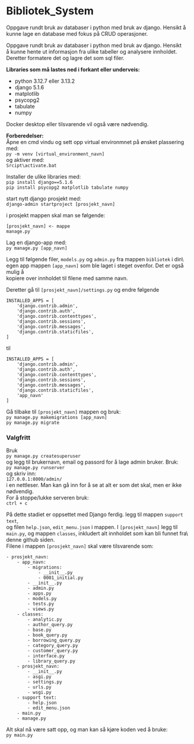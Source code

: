 # Bibliotek_System
Oppgave rundt bruk av databaser i python med bruk av django. Hensikt å kunne lage en database med fokus på CRUD operasjoner.

Oppgave rundt bruk av databaser i python med bruk av django. Hensikt\
å kunne hente ut informasjon fra ulike tabeller og analysere innholdet.\
Deretter formatere det og lagre det som sql filer. 

**Libraries som må lastes ned i forkant eller underveis:**
- python 3.12.7 eller 3.13.2
- django 5.1.6
- matplotlib
- psycopg2
- tabulate
- numpy

Docker desktop eller tilsvarende vil også være nødvendig.

**Forberedelser:**\
Åpne en cmd vindu og sett opp virtual environmnet på ønsket plassering med: \
``py -m venv [virtual_environment_navn]``\
og aktiver med:\
``Srcipt\activate.bat``

Installer de ulike libraries med:\
``pip install django==5.1.6``\
``pip install psycopg2 matplotlib tabulate numpy``

start nytt django prosjekt med:\
``django-admin startproject [prosjekt_navn]`` 

i prosjekt mappen skal man se følgende:
```
[prosjekt_navn] <- mappe
manage.py
```

Lag en django-app med:\
``py manage.py [app_navn]``

Legg til følgende filer, ``models.py`` og ``admin.py`` fra mappen ``bibliotek`` i din\ 
egen app mappen ``[app_navn]`` som ble laget i steget ovenfor. Det er også mulig å\
kopiere over innholdet til filene med samme navn.

Deretter gå til ``[prosjekt_navn]/settings.py`` og endre følgende
```
INSTALLED_APPS = [
    'django.contrib.admin',
    'django.contrib.auth',
    'django.contrib.contenttypes',
    'django.contrib.sessions',
    'django.contrib.messages',
    'django.contrib.staticfiles',
]
```
til 
```
INSTALLED_APPS = [
    'django.contrib.admin',
    'django.contrib.auth',
    'django.contrib.contenttypes',
    'django.contrib.sessions',
    'django.contrib.messages',
    'django.contrib.staticfiles',
    'app_navn'
]
```

Gå tilbake til ``[prosjekt_navn]`` mappen og bruk:\
``py manage.py makemigrations [app_navn]``\
``py manage.py migrate``

### Valgfritt
Bruk\
``py manage.py createsuperuser``\
og legg til brukernavn, email og passord for å lage admin bruker. Bruk:\
``py manage.py runserver``\
og skriv inn:\
``127.0.0.1:8000/admin/``\
i en nettleser. Man kan gå inn for å se at alt er som det skal, men er ikke nødvendig.\
For å stoppe/lukke serveren bruk:\
``ctrl + c``

På dette stadiet er oppsettet med Django ferdig. legg til mappen ``support text``,\
og filen ``help.json``, ``edit_menu.json`` i mappen. I ``[prosjekt_navn]`` legg til\
``main.py``, og mappen ``classes``, inkludert alt innholdet som kan bli funnet fra\ 
denne github siden.\
Filene i mappen ``[prosjekt_navn]`` skal være tilsvarende som:
```
- prosjekt_navn:
    - app_navn:
        - migrations:
            - __init__.py
            - 0001_initial.py
        - __init__.py
        - admin.py
        - apps.py
        - models.py
        - tests.py
        - views.py
    - classes:
        - analytic.py
        - author_query.py
        - base.py
        - book_query.py
        - borrowing_query.py
        - category_query.py
        - customer_query.py
        - interface.py
        - library_query.py
    - prosjekt_navn:
        - __init__.py
        - asgi.py
        - settings.py
        - urls.py
        - wsgi.py
    - support text:
        - help.json
        - edit_menu.json
    - main.py
    - manage.py
```
Alt skal nå være satt opp, og man kan så kjøre koden ved å bruke:\
``py main.py``
